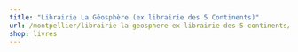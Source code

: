 ```yaml
---
title: "Librairie La Géosphère (ex librairie des 5 Continents)"
url: /montpellier/librairie-la-geosphere-ex-librairie-des-5-continents/
shop: livres
---
```

